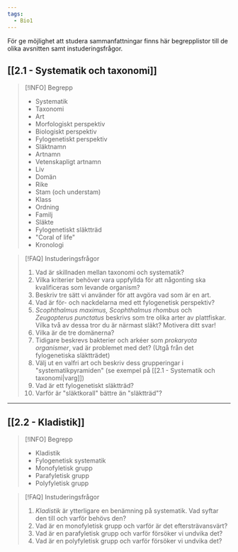 ```yaml
---
tags:
  - Bio1
---
```

För ge möjlighet att studera sammanfattningar finns här begrepplistor till de olika avsnitten samt instuderingsfrågor.

## [[2.1 - Systematik och taxonomi]]

>[!INFO] Begrepp
>- Systematik
>- Taxonomi
>- Art
>- Morfologiskt perspektiv
>- Biologiskt perspektiv
>- Fylogenetiskt perspektiv
>- Släktnamn
>- Artnamn
>- Vetenskapligt artnamn
>- Liv
>- Domän
>- Rike
>- Stam (och understam)
>- Klass
>- Ordning
>- Familj
>- Släkte
>- Fylogenetiskt släktträd
>- "Coral of life"
>- Kronologi

>[!FAQ] Instuderingsfrågor
>1. Vad är skillnaden mellan taxonomi och systematik?
>2. Vilka kriterier behöver vara uppfyllda för att någonting ska kvalificeras som levande organism?
>3. Beskriv tre sätt vi använder för att avgöra vad som är en art.
>4. Vad är för- och nackdelarna med ett fylogenetisk perspektiv?
>5. *Scophthalmus maximus, Scophthalmus rhombus* och *Zeugopterus punctatus* beskrivs som tre olika arter av plattfiskar. Vilka två av dessa tror du är närmast släkt? Motivera ditt svar!
>6. Vilka är de tre domänerna?
>7. Tidigare beskrevs bakterier och arkéer som *prokaryota organismer*, vad är problemet med det? (Utgå från det fylogenetiska släktträdet)
>8. Välj ut en valfri art och beskriv dess grupperingar i "systematikpyramiden" (se exempel på [[2.1 - Systematik och taxonomi|varg]])
>9. Vad är ett fylogenetiskt släktträd?
>10. Varför är "släktkorall" bättre än "släktträd"?


---

## [[2.2 - Kladistik]]


>[!INFO] Begrepp
>- Kladistik
>- Fylogenetisk systematik
>- Monofyletisk grupp
>- Parafyletisk grupp
>- Polyfyletisk grupp


>[!FAQ] Instuderingsfrågor
>1. *Kladistik* är ytterligare en benämning på systematik. Vad syftar den till och varför behövs den?
>2. Vad är en monofyletisk grupp och varför är det eftersträvansvärt?
>3. Vad är en parafyletisk grupp och varför försöker vi undvika det?
>4. Vad är en polyfyletisk grupp och varför försöker vi undvika det?
